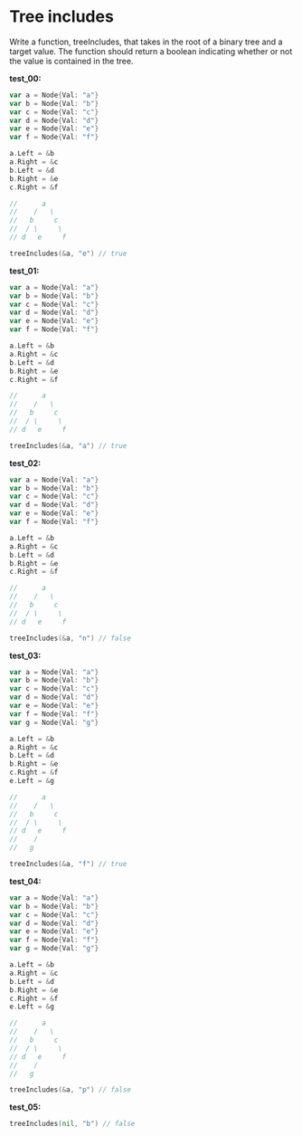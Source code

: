 # Tree includes

Write a function, treeIncludes, that takes in the root of a binary tree and a target value. The function should return a boolean indicating whether or not the value is contained in the tree.

**test_00:**
```go
var a = Node{Val: "a"}
var b = Node{Val: "b"}
var c = Node{Val: "c"}
var d = Node{Val: "d"}
var e = Node{Val: "e"}
var f = Node{Val: "f"}

a.Left = &b
a.Right = &c
b.Left = &d
b.Right = &e
c.Right = &f

//      a
//    /   \
//   b     c
//  / \     \
// d   e     f

treeIncludes(&a, "e") // true
```
**test_01:**
```go
var a = Node{Val: "a"}
var b = Node{Val: "b"}
var c = Node{Val: "c"}
var d = Node{Val: "d"}
var e = Node{Val: "e"}
var f = Node{Val: "f"}

a.Left = &b
a.Right = &c
b.Left = &d
b.Right = &e
c.Right = &f

//      a
//    /   \
//   b     c
//  / \     \
// d   e     f

treeIncludes(&a, "a") // true
```
**test_02:**
```go
var a = Node{Val: "a"}
var b = Node{Val: "b"}
var c = Node{Val: "c"}
var d = Node{Val: "d"}
var e = Node{Val: "e"}
var f = Node{Val: "f"}

a.Left = &b
a.Right = &c
b.Left = &d
b.Right = &e
c.Right = &f

//      a
//    /   \
//   b     c
//  / \     \
// d   e     f

treeIncludes(&a, "n") // false
```
**test_03:**
```go
var a = Node{Val: "a"}
var b = Node{Val: "b"}
var c = Node{Val: "c"}
var d = Node{Val: "d"}
var e = Node{Val: "e"}
var f = Node{Val: "f"}
var g = Node{Val: "g"}

a.Left = &b
a.Right = &c
b.Left = &d
b.Right = &e
c.Right = &f
e.Left = &g

//      a
//    /   \
//   b     c
//  / \     \
// d   e     f
//    /
//   g

treeIncludes(&a, "f") // true
```
**test_04:**
```go
var a = Node{Val: "a"}
var b = Node{Val: "b"}
var c = Node{Val: "c"}
var d = Node{Val: "d"}
var e = Node{Val: "e"}
var f = Node{Val: "f"}
var g = Node{Val: "g"}

a.Left = &b
a.Right = &c
b.Left = &d
b.Right = &e
c.Right = &f
e.Left = &g

//      a
//    /   \
//   b     c
//  / \     \
// d   e     f
//    /
//   g

treeIncludes(&a, "p") // false
```
**test_05:**
```go
treeIncludes(nil, "b") // false
```